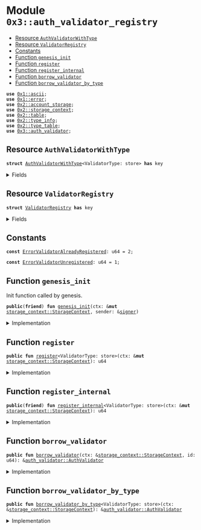 
<a name="0x3_auth_validator_registry"></a>

# Module `0x3::auth_validator_registry`



-  [Resource `AuthValidatorWithType`](#0x3_auth_validator_registry_AuthValidatorWithType)
-  [Resource `ValidatorRegistry`](#0x3_auth_validator_registry_ValidatorRegistry)
-  [Constants](#@Constants_0)
-  [Function `genesis_init`](#0x3_auth_validator_registry_genesis_init)
-  [Function `register`](#0x3_auth_validator_registry_register)
-  [Function `register_internal`](#0x3_auth_validator_registry_register_internal)
-  [Function `borrow_validator`](#0x3_auth_validator_registry_borrow_validator)
-  [Function `borrow_validator_by_type`](#0x3_auth_validator_registry_borrow_validator_by_type)


<pre><code><b>use</b> <a href="">0x1::ascii</a>;
<b>use</b> <a href="">0x1::error</a>;
<b>use</b> <a href="">0x2::account_storage</a>;
<b>use</b> <a href="">0x2::storage_context</a>;
<b>use</b> <a href="">0x2::table</a>;
<b>use</b> <a href="">0x2::type_info</a>;
<b>use</b> <a href="">0x2::type_table</a>;
<b>use</b> <a href="auth_validator.md#0x3_auth_validator">0x3::auth_validator</a>;
</code></pre>



<a name="0x3_auth_validator_registry_AuthValidatorWithType"></a>

## Resource `AuthValidatorWithType`



<pre><code><b>struct</b> <a href="auth_validator_registry.md#0x3_auth_validator_registry_AuthValidatorWithType">AuthValidatorWithType</a>&lt;ValidatorType: store&gt; <b>has</b> key
</code></pre>



<details>
<summary>Fields</summary>


<dl>
<dt>
<code>id: u64</code>
</dt>
<dd>

</dd>
</dl>


</details>

<a name="0x3_auth_validator_registry_ValidatorRegistry"></a>

## Resource `ValidatorRegistry`



<pre><code><b>struct</b> <a href="auth_validator_registry.md#0x3_auth_validator_registry_ValidatorRegistry">ValidatorRegistry</a> <b>has</b> key
</code></pre>



<details>
<summary>Fields</summary>


<dl>
<dt>
<code>validator_num: u64</code>
</dt>
<dd>
How many validators are registered
</dd>
<dt>
<code>validators: <a href="_Table">table::Table</a>&lt;u64, <a href="auth_validator.md#0x3_auth_validator_AuthValidator">auth_validator::AuthValidator</a>&gt;</code>
</dt>
<dd>

</dd>
<dt>
<code>validators_with_type: <a href="_TypeTable">type_table::TypeTable</a></code>
</dt>
<dd>

</dd>
</dl>


</details>

<a name="@Constants_0"></a>

## Constants


<a name="0x3_auth_validator_registry_ErrorValidatorAlreadyRegistered"></a>



<pre><code><b>const</b> <a href="auth_validator_registry.md#0x3_auth_validator_registry_ErrorValidatorAlreadyRegistered">ErrorValidatorAlreadyRegistered</a>: u64 = 2;
</code></pre>



<a name="0x3_auth_validator_registry_ErrorValidatorUnregistered"></a>



<pre><code><b>const</b> <a href="auth_validator_registry.md#0x3_auth_validator_registry_ErrorValidatorUnregistered">ErrorValidatorUnregistered</a>: u64 = 1;
</code></pre>



<a name="0x3_auth_validator_registry_genesis_init"></a>

## Function `genesis_init`

Init function called by genesis.


<pre><code><b>public</b>(<b>friend</b>) <b>fun</b> <a href="auth_validator_registry.md#0x3_auth_validator_registry_genesis_init">genesis_init</a>(ctx: &<b>mut</b> <a href="_StorageContext">storage_context::StorageContext</a>, sender: &<a href="">signer</a>)
</code></pre>



<details>
<summary>Implementation</summary>


<pre><code><b>public</b>(<b>friend</b>) <b>fun</b> <a href="auth_validator_registry.md#0x3_auth_validator_registry_genesis_init">genesis_init</a>(ctx: &<b>mut</b> StorageContext, sender: &<a href="">signer</a>){
    <b>let</b> registry = <a href="auth_validator_registry.md#0x3_auth_validator_registry_ValidatorRegistry">ValidatorRegistry</a> {
        validator_num: 0,
        validators: <a href="_new">table::new</a>(ctx),
        validators_with_type: <a href="_new">type_table::new</a>(ctx),
    };
    <a href="_global_move_to">account_storage::global_move_to</a>(ctx, sender, registry);
}
</code></pre>



</details>

<a name="0x3_auth_validator_registry_register"></a>

## Function `register`



<pre><code><b>public</b> <b>fun</b> <a href="auth_validator_registry.md#0x3_auth_validator_registry_register">register</a>&lt;ValidatorType: store&gt;(ctx: &<b>mut</b> <a href="_StorageContext">storage_context::StorageContext</a>): u64
</code></pre>



<details>
<summary>Implementation</summary>


<pre><code><b>public</b> <b>fun</b> <a href="auth_validator_registry.md#0x3_auth_validator_registry_register">register</a>&lt;ValidatorType: store&gt;(ctx: &<b>mut</b> StorageContext) : u64{
    <a href="auth_validator_registry.md#0x3_auth_validator_registry_register_internal">register_internal</a>&lt;ValidatorType&gt;(ctx)
}
</code></pre>



</details>

<a name="0x3_auth_validator_registry_register_internal"></a>

## Function `register_internal`



<pre><code><b>public</b>(<b>friend</b>) <b>fun</b> <a href="auth_validator_registry.md#0x3_auth_validator_registry_register_internal">register_internal</a>&lt;ValidatorType: store&gt;(ctx: &<b>mut</b> <a href="_StorageContext">storage_context::StorageContext</a>): u64
</code></pre>



<details>
<summary>Implementation</summary>


<pre><code><b>public</b>(<b>friend</b>) <b>fun</b> <a href="auth_validator_registry.md#0x3_auth_validator_registry_register_internal">register_internal</a>&lt;ValidatorType: store&gt;(ctx: &<b>mut</b> StorageContext) : u64{
    <b>let</b> <a href="">type_info</a> = <a href="_type_of">type_info::type_of</a>&lt;ValidatorType&gt;();
    <b>let</b> module_address = <a href="_account_address">type_info::account_address</a>(&<a href="">type_info</a>);
    //TODO consider change <a href="_module_name">type_info::module_name</a> <b>to</b> <a href="_String">ascii::String</a>.
    <b>let</b> module_name = std::ascii::string(<a href="_module_name">type_info::module_name</a>(&<a href="">type_info</a>));

    <b>let</b> registry = <a href="_global_borrow_mut">account_storage::global_borrow_mut</a>&lt;<a href="auth_validator_registry.md#0x3_auth_validator_registry_ValidatorRegistry">ValidatorRegistry</a>&gt;(ctx, @rooch_framework);
    <b>let</b> id = registry.validator_num;

    <b>assert</b>!(!<a href="_contains">type_table::contains</a>&lt;<a href="auth_validator_registry.md#0x3_auth_validator_registry_AuthValidatorWithType">AuthValidatorWithType</a>&lt;ValidatorType&gt;&gt;(&registry.validators_with_type), <a href="_already_exists">error::already_exists</a>(<a href="auth_validator_registry.md#0x3_auth_validator_registry_ErrorValidatorAlreadyRegistered">ErrorValidatorAlreadyRegistered</a>));

    <b>let</b> validator_with_type = <a href="auth_validator_registry.md#0x3_auth_validator_registry_AuthValidatorWithType">AuthValidatorWithType</a>&lt;ValidatorType&gt;{
        id,
    };
    <a href="_add">type_table::add</a>(&<b>mut</b> registry.validators_with_type, validator_with_type);

    <b>let</b> validator = <a href="auth_validator.md#0x3_auth_validator_new_auth_validator">auth_validator::new_auth_validator</a>(
        id,
        module_address,
        module_name,
    );
    <a href="_add">table::add</a>(&<b>mut</b> registry.validators, id, validator);

    registry.validator_num = registry.validator_num + 1;
    id
}
</code></pre>



</details>

<a name="0x3_auth_validator_registry_borrow_validator"></a>

## Function `borrow_validator`



<pre><code><b>public</b> <b>fun</b> <a href="auth_validator_registry.md#0x3_auth_validator_registry_borrow_validator">borrow_validator</a>(ctx: &<a href="_StorageContext">storage_context::StorageContext</a>, id: u64): &<a href="auth_validator.md#0x3_auth_validator_AuthValidator">auth_validator::AuthValidator</a>
</code></pre>



<details>
<summary>Implementation</summary>


<pre><code><b>public</b> <b>fun</b> <a href="auth_validator_registry.md#0x3_auth_validator_registry_borrow_validator">borrow_validator</a>(ctx: &StorageContext, id: u64): &AuthValidator {
    <b>let</b> registry = <a href="_global_borrow">account_storage::global_borrow</a>&lt;<a href="auth_validator_registry.md#0x3_auth_validator_registry_ValidatorRegistry">ValidatorRegistry</a>&gt;(ctx, @rooch_framework);
    <a href="_borrow">table::borrow</a>(&registry.validators, id)
}
</code></pre>



</details>

<a name="0x3_auth_validator_registry_borrow_validator_by_type"></a>

## Function `borrow_validator_by_type`



<pre><code><b>public</b> <b>fun</b> <a href="auth_validator_registry.md#0x3_auth_validator_registry_borrow_validator_by_type">borrow_validator_by_type</a>&lt;ValidatorType: store&gt;(ctx: &<a href="_StorageContext">storage_context::StorageContext</a>): &<a href="auth_validator.md#0x3_auth_validator_AuthValidator">auth_validator::AuthValidator</a>
</code></pre>



<details>
<summary>Implementation</summary>


<pre><code><b>public</b> <b>fun</b> <a href="auth_validator_registry.md#0x3_auth_validator_registry_borrow_validator_by_type">borrow_validator_by_type</a>&lt;ValidatorType: store&gt;(ctx: &StorageContext): &AuthValidator {
    <b>let</b> registry = <a href="_global_borrow">account_storage::global_borrow</a>&lt;<a href="auth_validator_registry.md#0x3_auth_validator_registry_ValidatorRegistry">ValidatorRegistry</a>&gt;(ctx, @rooch_framework);
    <b>assert</b>!(<a href="_contains">type_table::contains</a>&lt;<a href="auth_validator_registry.md#0x3_auth_validator_registry_AuthValidatorWithType">AuthValidatorWithType</a>&lt;ValidatorType&gt;&gt;(&registry.validators_with_type), <a href="_not_found">error::not_found</a>(<a href="auth_validator_registry.md#0x3_auth_validator_registry_ErrorValidatorUnregistered">ErrorValidatorUnregistered</a>));
    <b>let</b> validator_with_type = <a href="_borrow">type_table::borrow</a>&lt;<a href="auth_validator_registry.md#0x3_auth_validator_registry_AuthValidatorWithType">AuthValidatorWithType</a>&lt;ValidatorType&gt;&gt;(&registry.validators_with_type);
    <b>assert</b>!(<a href="_contains">table::contains</a>(&registry.validators, validator_with_type.id), <a href="_not_found">error::not_found</a>(<a href="auth_validator_registry.md#0x3_auth_validator_registry_ErrorValidatorUnregistered">ErrorValidatorUnregistered</a>));
    <a href="_borrow">table::borrow</a>(&registry.validators, validator_with_type.id)
}
</code></pre>



</details>

